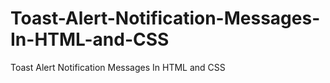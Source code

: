 # Toast-Alert-Notification-Messages-In-HTML-and-CSS
Toast Alert Notification Messages In HTML and CSS
